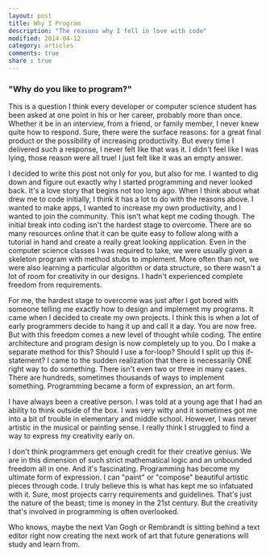 ```yaml
---
layout: post
title: Why I Program
description: "The reasons why I fell in love with code"
modified: 2014-04-12
category: articles
comments: true
share : true
---
```


### "Why do you like to program?"

This is a question I think every developer or computer science student has been asked at one point in his or her career, probably more than once. Whether it be in an interview, from a friend, or family member, I never knew quite how to respond. Sure, there were the surface reasons: for a great final product or the possibility of increasing productivity. But every time I delivered such a response, I never felt like that was it. I didn't feel like I was lying, those reason were all true! I just felt like it was an empty answer. 

I decided to write this post not only for you, but also for me. I wanted to dig down and figure out exactly why I started programming and never looked back. It's a love story that begins not too long ago. When I think about what drew me to code initially, I think it has a lot to do with the reasons above. I wanted to make apps, I wanted to increase my own productivity, and I wanted to join the community. This isn't what kept me coding though. The initial break into coding isn't the hardest stage to overcome. There are so many resources online that it can be quite easy to follow along with a tutorial in hand and create a really great looking application. Even in the computer science classes I was required to take, we were usually given a skeleton program with method stubs to implement. More often than not, we were also learning a particular algorithm or data structure, so there wasn't a lot of room for creativity in our designs. I hadn't experienced complete freedom from requirements.

For me, the hardest stage to overcome was just after I got bored with someone telling me exactly how to design and implement my programs. It came when I decided to create my own projects. I think this is when a lot of early programmers decide to hang it up and call it a day.   You are now free. But with this freedom comes a new level of thought while coding. The entire architecture and program design is now completely up to you. Do I make a separate method for this? Should I use a for-loop? Should I split up this if-statement? I came to the sudden realization that there is necessarily ONE right way to do something. There isn't even two or three in many cases. There are hundreds, sometimes thousands of ways to implement something. Programming became a form of expression, an art form. 

I have always been a creative person. I was told at a young age that I had an ability to think outside of the box. I was very witty and it sometimes got me into a bit of trouble in elementary and middle school. However, I was never artistic in the musical or painting sense. I really think I struggled to find a way to express my creativity early on.

I don't think programmers get enough credit for their creative genius. We are in this dimension of such strict mathematical logic and an unbounded freedom all in one. And it's fascinating. Programming has become my ultimate form of expression. I can "paint" or "compose" beautiful artistic pieces through code. I truly believe this is what has kept me so infatuated with it. Sure, most projects carry requirements and guidelines. That's just the nature of the beast; time is money in the 21st century. But the creativity that's involved in programming is often overlooked.

Who knows, maybe the next Van Gogh or Rembrandt is sitting behind a text editor right now creating the next work of art that future generations will study and learn from.
